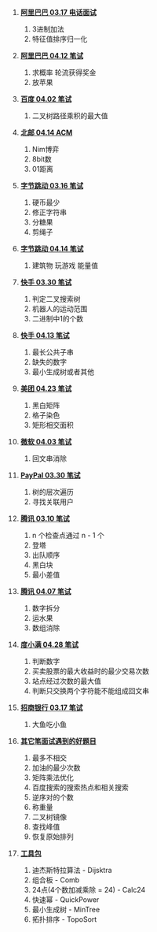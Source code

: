1. **[阿里巴巴 03.17 电话面试](https://github.com/liwan-github/recruit-2020/tree/master/src/alibaba0317)**
   
   1. 3进制加法
   2. 特征值排序归一化

1. **[阿里巴巴 04.12 笔试](https://github.com/liwan-github/recruit-2020/tree/master/src/alibaba0412)**

   1. 求概率 轮流获得奖金
   2. 放苹果

1. **[百度 04.02 笔试](https://github.com/liwan-github/recruit-2020/tree/master/src/baidu0402)**

    1. 二叉树路径乘积的最大值

1. **[北邮 04.14 ACM](https://github.com/liwan-github/recruit-2020/tree/master/src/bupt0414)**

   1. Nim博弈
   2. 8bit数
   3. 01距离
   
1. **[字节跳动 03.16 笔试](https://github.com/liwan-github/recruit-2020/tree/master/src/bytedance0316)**
   1. 硬币最少
   2. 修正字符串
   3. 分糖果
   4. 剪绳子
   
1. **[字节跳动 04.14 笔试](https://github.com/liwan-github/recruit-2020/tree/master/src/bytedance0414)**
   
   1. 建筑物 玩游戏 能量值
 
1. **[快手 03.30 笔试](https://github.com/liwan-github/recruit-2020/tree/master/src/kuaishou0330)**

   1. 判定二叉搜索树
   2. 机器人的运动范围
   3. 二进制中1的个数

1. **[快手 04.13 笔试](https://github.com/liwan-github/recruit-2020/tree/master/src/kuaishou0413)**

   1. 最长公共子串
   2. 缺失的数字
   3. 最小生成树或者其他

1. **[美团 04.23 笔试](https://github.com/liwan-github/recruit-2020/tree/master/src/meituan0423)**
   
   1. 黑白矩阵
   2. 格子染色
   3. 矩形相交面积

1. **[微软 04.03 笔试](https://github.com/liwan-github/recruit-2020/tree/master/src/microsoft0403)**
   
   1. 回文串消除

1. **[PayPal 03.30 笔试](https://github.com/liwan-github/recruit-2020/tree/master/src/paypal0330)**
   
   1. 树的层次遍历
   2. 寻找关联用户
   
1. **[腾讯 03.10 笔试](https://github.com/liwan-github/recruit-2020/tree/master/src/tencent0310)**
   
   1. n 个检查点通过 n - 1 个
   2. 登塔
   3. 出队顺序
   4. 黑白块
   5. 最小差值

1. **[腾讯 04.07 笔试](https://github.com/liwan-github/recruit-2020/tree/master/src/tencent0407)**
   
   1. 数字拆分
   2. 运水果
   3. 数组消除
   
1. **[度小满 04.28 笔试](https://github.com/liwan-github/recruit-2020/tree/master/src/duxiaoman0428)**

   1. 判断数字
   2. 买卖股票的最大收益时的最少交易次数
   3. 站点经过次数的最大值
   4. 判断只交换两个字符能不能组成回文串
   
1. **[招商银行 03.17 笔试](https://github.com/liwan-github/recruit-2020/tree/master/src/zhaoshang0317)**
   
   1. 大鱼吃小鱼
   
1. **[其它笔面试遇到的好题目](https://github.com/liwan-github/recruit-2020/tree/master/src/other)**

   1. 最多不相交
   2. 加油的最少次数
   3. 矩阵乘法优化
   4. 百度搜索的搜索热点和相关搜索
   5. 逆序对的个数
   6. 称重量
   7. 二叉树镜像
   8. 查找峰值
   9. 恢复原始排列
   
1. **[工具包](https://github.com/liwan-github/recruit-2020/tree/master/src/util)**

   1. 迪杰斯特拉算法 - Dijsktra
   2. 组合板 - Comb
   3. 24点(4个数加减乘除 = 24) - Calc24
   4. 快速幂 - QuickPower
   5. 最小生成树 - MinTree
   6. 拓扑排序 - TopoSort
   
   
   
   

